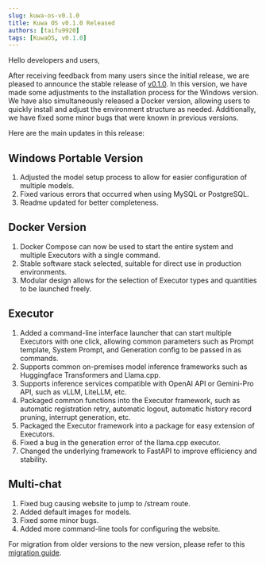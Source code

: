 ```yaml
---
slug: kuwa-os-v0.1.0
title: Kuwa OS v0.1.0 Released
authors: [taifu9920]
tags: [KuwaOS, v0.1.0]
---
```


Hello developers and users,

After receiving feedback from many users since the initial release, we are pleased to announce the stable release of [v0.1.0](https://github.com/kuwaai/genai-os/tree/v0.1.0). In this version, we have made some adjustments to the installation process for the Windows version. We have also simultaneously released a Docker version, allowing users to quickly install and adjust the environment structure as needed. Additionally, we have fixed some minor bugs that were known in previous versions.

<!-- truncate -->

Here are the main updates in this release:

## Windows Portable Version
1. Adjusted the model setup process to allow for easier configuration of multiple models.
2. Fixed various errors that occurred when using MySQL or PostgreSQL.
3. Readme updated for better completeness.

## Docker Version
1. Docker Compose can now be used to start the entire system and multiple Executors with a single command.
2. Stable software stack selected, suitable for direct use in production environments.
3. Modular design allows for the selection of Executor types and quantities to be launched freely.

## Executor
1. Added a command-line interface launcher that can start multiple Executors with one click, allowing common parameters such as Prompt template, System Prompt, and Generation config to be passed in as commands.
2. Supports common on-premises model inference frameworks such as Huggingface Transformers and Llama.cpp.
3. Supports inference services compatible with OpenAI API or Gemini-Pro API, such as vLLM, LiteLLM, etc.
4. Packaged common functions into the Executor framework, such as automatic registration retry, automatic logout, automatic history record pruning, interrupt generation, etc.
5. Packaged the Executor framework into a package for easy extension of Executors.
6. Fixed a bug in the generation error of the llama.cpp executor.
7. Changed the underlying framework to FastAPI to improve efficiency and stability.

## Multi-chat
1. Fixed bug causing website to jump to /stream route.
2. Added default images for models.
3. Fixed some minor bugs.
4. Added more command-line tools for configuring the website.

For migration from older versions to the new version, please refer to this [migration guide](/blog/migrate-to-kuwa-os-v0.1.0).